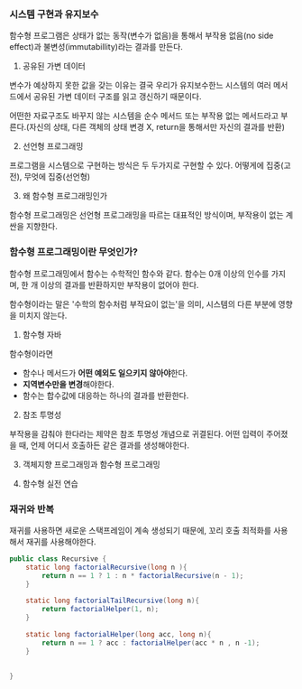 ### 시스템 구현과 유지보수
함수형 프로그램은 상태가 없는 동작(변수가 없음)을 통해서 부작용 없음(no side effect)과 불변성(immutabillity)라는 결과를 만든다.

1. 공유된 가변 데이터

변수가 예상하지 못한 값을 갖는 이유는 결국 우리가 유지보수한느 시스템의 여러 메서드에서 공유된 가변 데이터 구조를 읽고 갱신하기 때문이다.

어떤한 자료구조도 바꾸지 않는 시스템을 순수 메서드 또는 부작용 없는 메서드라고 부른다.(자신의 상태, 다른 객체의 상태 변경 X, return을 통해서만 자신의 결과를 반환)

2. 선언형 프로그래밍

프로그램을 시스템으로 구현하는 방식은 두 두가지로 구현할 수 있다. 어떻게에 집중(고전), 무엇에 집중(선언형)

3. 왜 함수형 프로그래밍인가

함수형 프로그래밍은 선언형 프로그래밍을 따르는 대표적인 방식이며, 부작용이 없는 계싼을 지향한다.

### 함수형 프로그래밍이란 무엇인가?
함수형 프로그래밍에서 함수는 수학적인 함수와 같다. 함수는 0개 이상의 인수를 가지며, 한 개 이상의 결과를 반환하지만 부작용이 없어야 한다.

함수형이라는 말은 '수학의 함수처럼 부작요이 없는'을 의미, 시스템의 다른 부분에 영향을 미치지 않는다.

1. 함수형 자바

함수형이라면 
- 함수나 메서드가 **어떤 예외도 일으키지 않아야**한다.
- **지역변수만을 변경**해야한다.
- 함수는 합수값에 대응하는 하나의 결과를 반환한다.

2. 참조 투명성

부작용을 감춰야 한다라는 제약은 참조 투명성 개념으로 귀결된다. 어떤 입력이 주어졌을 때, 언제 어디서 호출하든 같은 결과를 생성해야한다.

3. 객체지향 프로그래밍과 함수형 프로그래밍

4. 함수형 실전 연습

### 재귀와 반복

재귀를 사용하면 새로운 스택프레임이 계속 생성되기 때문에, 꼬리 호출 최적화를 사용해서 재귀를 사용해야한다.

```java
public class Recursive {
    static long factorialRecursive(long n ){
        return n == 1 ? 1 : n * factorialRecursive(n - 1);
    }
    
    static long factorialTailRecursive(long n){
        return factorialHelper(1, n);
    }
    
    static long factorialHelper(long acc, long n){
        return n == 1 ? acc : factorialHelper(acc * n , n -1);
    }
    
    
}
```


